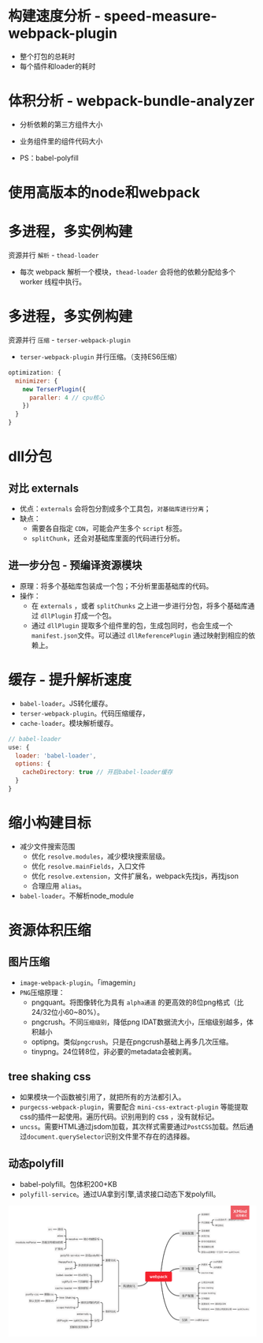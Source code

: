 # 构建速度分析 - speed-measure-webpack-plugin
- 整个打包的总耗时
- 每个插件和loader的耗时

# 体积分析 - webpack-bundle-analyzer
- 分析依赖的第三方组件大小
- 业务组件里的组件代码大小

- PS：babel-polyfill

# 使用高版本的node和webpack

# 多进程，多实例构建
资源并行 `解析` - `thead-loader`
- 每次 webpack 解析一个模块，`thead-loader` 会将他的依赖分配给多个 worker 线程中执行。

# 多进程，多实例构建
资源并行 `压缩` - `terser-webpack-plugin`
- `terser-webpack-plugin` 并行压缩。（支持ES6压缩）
```js
optimization: {
  minimizer: {
    new TerserPlugin({
      paraller: 4 // cpu核心
    })
  }
}
```

# dll分包

## 对比 externals
- 优点：`externals` 会将包分割成多个工具包，`对基础库进行分离`；
- 缺点：
  - 需要各自指定 `CDN`，可能会产生多个 `script` 标签。
  - `splitChunk`，还会对基础库里面的代码进行分析。

## 进一步分包 - 预编译资源模块
- 原理：将多个基础库包装成一个包；不分析里面基础库的代码。
- 操作：
  - 在 `externals` ，或者 `splitChunks` 之上进一步进行分包，将多个基础库通过 `dllPlugin` 打成一个包。
  - 通过 `dllPlugin` 提取多个组件里的包，生成包同时，也会生成一个`manifest.json`文件。可以通过 `dllReferencePlugin` 通过映射到相应的依赖上。

# 缓存 - 提升解析速度
- `babel-loader`。JS转化缓存。
- `terser-webpack-plugin`。代码压缩缓存，
- `cache-loader`。模块解析缓存。
```js
// babel-loader
use: {
  loader: 'babel-loader',
  options: {
    cacheDirectory: true // 开启babel-loader缓存
  }
}

```

# 缩小构建目标
- 减少文件搜索范围
  - 优化 `resolve.modules`，减少模块搜索层级。
  - 优化 `resolve.mainFields`，入口文件
  - 优化 `resolve.extension`，文件扩展名，webpack先找js，再找json
  - 合理应用 `alias`。
- `babel-loader`。不解析node_module

# 资源体积压缩

##  图片压缩
- `image-webpack-plugin`。「imagemin」
- `PNG`压缩原理：
  - pngquant。将图像转化为具有 `alpha通道` 的更高效的8位png格式（比24/32位小60~80%）。
  - pngcrush。不同`压缩级别`，降低png IDAT数据流大小，压缩级别越多，体积越小
  - optipng。类似`pngcrush`。只是在pngcrush基础上再多几次压缩。
  - tinypng。24位转8位，非必要的metadata会被剥离。

## tree shaking css
- 如果模块一个函数被引用了，就把所有的方法都引入。
- `purgecss-webpack-plugin`，需要配合 `mini-css-extract-plugin` 等能提取css的插件一起使用。遍历代码。识别用到的 css ，没有就标记。
- `uncss`。需要HTML通过jsdom加载，其次样式需要通过`PostCSS`加载。然后通过`document.querySelector`识别文件里不存在的选择器。

## 动态polyfill
- babel-polyfill。包体积200+KB
- `polyfill-service`。通过UA拿到引擎,请求接口动态下发polyfill。

![](/image/webpack.png)